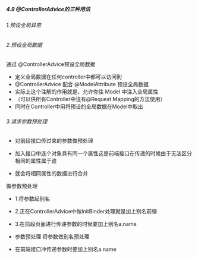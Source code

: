 ##### 4.9 @ControllerAdvice的三种用法

######  1.预设全局异常



###### 2.预设全局数据

通过 @ControllerAdvice预设全局数据

 * 定义全局数据在任何controller中都可以访问到
 * @ControllerAdvice 配合 @ModelAttribute 预设全局数据
 * 实际上这个注解的作用就是，允许你往 Model 中注入全局属性
 * （可以供所有Controller中注有@Request Mapping的方法使用）
 * 同时在Controller中用将预设的全局数据在Model中取出
 
 ###### 3.请求参数预处理

* 对前段接口传过来的参数做预处理

* 加入接口中连个对象具有同一个属性这是前端接口在传递的时候由于无法区分相同的属性属于谁

* 就会将相同属性的数据进行合并

做参数预处理

* 1.将参数起别名

* 2.正在ControllerAdvice中做InitBinder处理就是加上别名前缀
* 3.在前段页面进行传递参数的时候要加上别名a.name
* 参数预处理 将参数做别名预处理
* 在前端接口冲传递参数时要加上别名a.name
